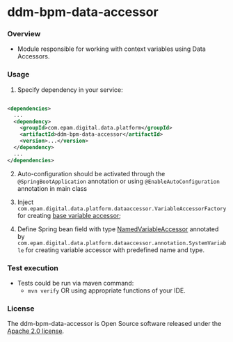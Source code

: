 # ddm-bpm-data-accessor

### Overview

* Module responsible for working with context variables using Data Accessors.

### Usage

1. Specify dependency in your service:

```xml

<dependencies>
  ...
  <dependency>
    <groupId>com.epam.digital.data.platform</groupId>
    <artifactId>ddm-bpm-data-accessor</artifactId>
    <version>...</version>
  </dependency>
  ...
</dependencies>
```

2. Auto-configuration should be activated through the `@SpringBootApplication` annotation or
   using `@EnableAutoConfiguration` annotation in main class

3. Inject `com.epam.digital.data.platform.dataaccessor.VariableAccessorFactory` for
   creating [base variable accessor](src/main/java/com/epam/digital/data/platform/dataaccessor/VariableAccessor.java);

4. Define Spring bean field with
   type [NamedVariableAccessor](src/main/java/com/epam/digital/data/platform/dataaccessor/named/NamedVariableAccessor.java)
   annotated by `com.epam.digital.data.platform.dataaccessor.annotation.SystemVariable` for creating
   variable accessor with predefined name and type.

### Test execution

* Tests could be run via maven command:
    * `mvn verify` OR using appropriate functions of your IDE.

### License

The ddm-bpm-data-accessor is Open Source software released under
the [Apache 2.0 license](https://www.apache.org/licenses/LICENSE-2.0).